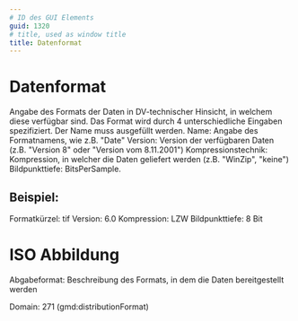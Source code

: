 ```yaml
---
# ID des GUI Elements
guid: 1320
# title, used as window title
title: Datenformat
---
```


# Datenformat

Angabe des Formats der Daten in DV-technischer Hinsicht, in welchem diese verfügbar sind. Das Format wird durch 4 unterschiedliche Eingaben spezifiziert. Der Name muss ausgefüllt werden. Name: Angabe des Formatnamens, wie z.B. "Date" Version: Version der verfügbaren Daten (z.B. "Version 8" oder "Version vom 8.11.2001") Kompressionstechnik: Kompression, in welcher die Daten geliefert werden (z.B. "WinZip", "keine") Bildpunkttiefe: BitsPerSample.

## Beispiel:

Formatkürzel: tif Version: 6.0 Kompression: LZW Bildpunkttiefe: 8 Bit

# ISO Abbildung

Abgabeformat: Beschreibung des Formats, in dem die Daten bereitgestellt werden

Domain: 271 (gmd:distributionFormat)
